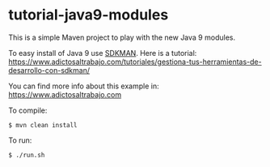 # tutorial-java9-modules

This is a simple Maven project to play with the new Java 9 modules.

To easy install of Java 9 use [SDKMAN](http://sdkman.io/). Here is a tutorial: https://www.adictosaltrabajo.com/tutoriales/gestiona-tus-herramientas-de-desarrollo-con-sdkman/

You can find more info about this example in: https://www.adictosaltrabajo.com


To compile:

    $ mvn clean install
     
To run:

    $ ./run.sh

